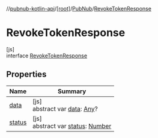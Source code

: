 //[pubnub-kotlin-api](../../../../index.md)/[[root]](../../index.md)/[PubNub](../index.md)/[RevokeTokenResponse](index.md)

# RevokeTokenResponse

[js]\
interface [RevokeTokenResponse](index.md)

## Properties

| Name | Summary |
|---|---|
| [data](data.md) | [js]<br>abstract var [data](data.md): [Any](https://kotlinlang.org/api/latest/jvm/stdlib/kotlin-stdlib/kotlin/-any/index.html)? |
| [status](status.md) | [js]<br>abstract var [status](status.md): [Number](https://kotlinlang.org/api/latest/jvm/stdlib/kotlin-stdlib/kotlin/-number/index.html) |
